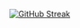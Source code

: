 [![GitHub Streak](https://streak-stats.demolab.com?user=tejaIG&theme=gruvbox)](https://git.io/streak-stats)

<!--<img src="https://github-readme-stats.vercel.app/api/top-langs?username=tejaIG&show_icons=true&locale=en&layout=compact&theme=chartreuse-dark" alt="ovi" />-->
<!--
**tejaIG/tejaIG** is a ✨ _special_ ✨ repository because its `README.md` (this file) appears on your GitHub profile.

Here are some ideas to get you started:

- 🔭 I’m currently working on ...
- 🌱 I’m currently learning ...
- 👯 I’m looking to collaborate on ...
- 🤔 I’m looking for help with ...
- 💬 Ask me about ...
- 📫 How to reach me: ...
- 😄 Pronouns: ...
- ⚡ Fun fact: ...
-->
